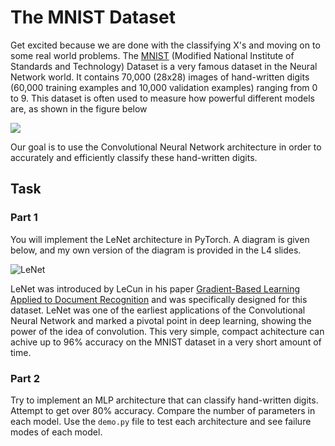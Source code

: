 # The MNIST Dataset
Get excited because we are done with the classifying X's and moving on to some real world problems. The [MNIST](http://yann.lecun.com/exdb/mnist/) (Modified National Institute of Standards and Technology) Dataset is a very famous dataset in the Neural Network world. It contains 70,000 (28x28) images of hand-written digits (60,000 training examples and 10,000 validation examples) ranging from 0 to 9. This dataset is often used to measure how powerful different models are, as shown in the figure below

![](https://lh3.googleusercontent.com/proxy/CHj-pxSXgM2KZB3DmWdCU3uWya8myrSmrtAyDfAO6Ndnd6ngvJ4qzRPondD3Fz7YHU3pebBCiGMTAZNwT0jtOPZSM5LO5pusNIRq)

Our goal is to use the Convolutional Neural Network architecture in order to accurately and efficiently classify these hand-written digits.

## Task

### Part 1
You will implement the LeNet architecture in PyTorch. A diagram is given below, and my own version of the diagram is provided in the L4 slides.

![LeNet](https://miro.medium.com/fit/c/1838/551/0*H9_eGAtkQXJXtkoK)

LeNet was introduced by LeCun in his paper [Gradient-Based Learning Applied to Document Recognition](http://yann.lecun.com/exdb/publis/pdf/lecun-01a.pdf) and was specifically designed for this dataset. LeNet was one of the earliest applications of the Convolutional Neural Network and marked a pivotal point in deep learning, showing the power of the idea of convolution. This very simple, compact achitecture can achive up to 96% accuracy on the MNIST dataset in a very short amount of time.

### Part 2
Try to implement an MLP architecture that can classify hand-written digits. Attempt to get over 80% accuracy. Compare the number of parameters in each model. Use the `demo.py` file to test each architecture and see failure modes of each model.
